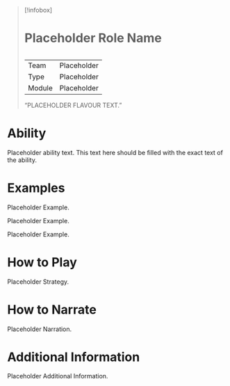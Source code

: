 > [!infobox]
> # Placeholder Role Name
> ######
> |  |  |
> | ---- | ---- |
> | Team | Placeholder |
> | Type | Placeholder |
> | Module | Placeholder |
>  “PLACEHOLDER FLAVOUR TEXT.”
# Ability
Placeholder ability text. This text here should be filled with the exact text of the ability.

# Examples
Placeholder Example.

Placeholder Example.

Placeholder Example.

# How to Play
Placeholder Strategy.

# How to Narrate
Placeholder Narration.

# Additional Information
Placeholder Additional Information.